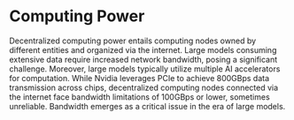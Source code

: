 # Computing Power

Decentralized computing power entails computing nodes owned by different entities and organized via the internet. Large models consuming extensive data require increased network bandwidth, posing a significant challenge. Moreover, large models typically utilize multiple AI accelerators for computation. While Nvidia leverages PCIe to achieve 800GBps data transmission across chips, decentralized computing nodes connected via the internet face bandwidth limitations of 100GBps or lower, sometimes unreliable. Bandwidth emerges as a critical issue in the era of large models.
